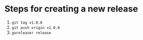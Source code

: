 # Steps for creating a new release

1. `git tag v1.0.0`
2. `git push origin v1.0.0`
3. `goreleaser release`